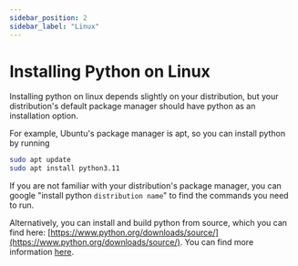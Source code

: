 ```yaml
---
sidebar_position: 2
sidebar_label: "Linux"
---
```


# Installing Python on Linux
Installing python on linux depends slightly on your distribution, but your distribution's default package manager should have python as an installation option. 

For example, Ubuntu's package manager is apt, so you can install python by running
```bash
sudo apt update
sudo apt install python3.11
```
If you are not familiar with your distribution's package manager, you can google "install python `distribution name`" to find the commands you need to run. 

Alternatively, you can install and build python from source, which you can find here: [https://www.python.org/downloads/source/](https://www.python.org/downloads/source/). You can find more information [here](https://wiki.python.org/moin/BeginnersGuide/Download).